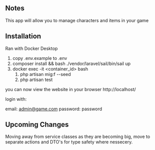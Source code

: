 ## Notes

This app will allow you to manage characters and items in your game

## Installation

Ran with Docker Desktop

1. copy .env.example to .env
2. composer install && bash ./vendor/laravel/sail/bin/sail up
3. docker exec -it <container_id> bash
   1. php artisan mig:f --seed
   2. php artisan test


you can now view the website in your browser http://localhost/

login with:

email: admin@game.com
password: password

## Upcoming Changes

Moving away from service classes as they are becoming big, move to separate actions and DTO's for type safety where nessecery.

